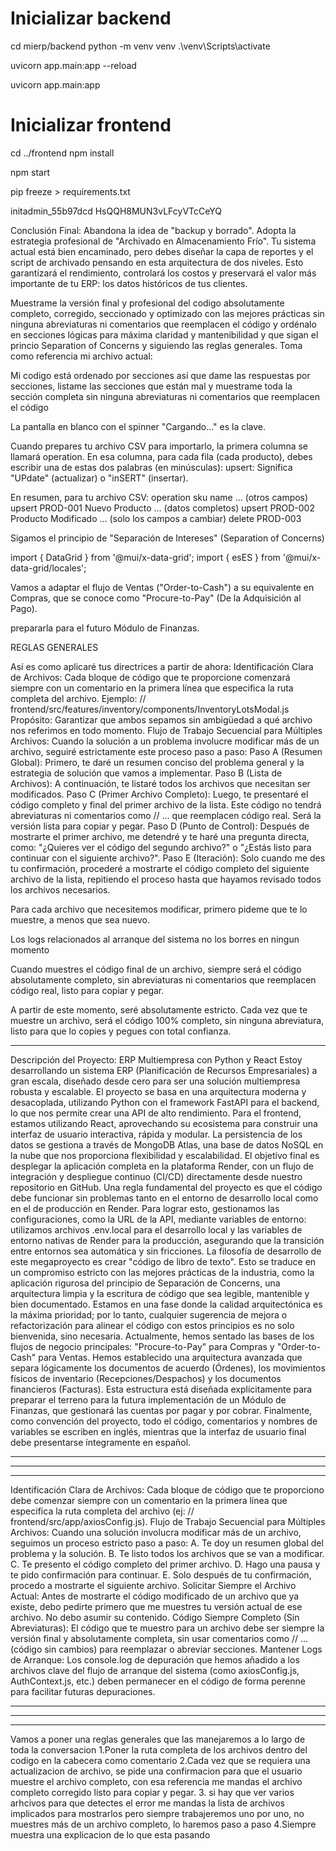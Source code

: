 
# Inicializar backend
cd mierp/backend
python -m venv venv
.\venv\Scripts\activate

uvicorn app.main:app --reload

uvicorn app.main:app

# Inicializar frontend
cd ../frontend
npm install

npm start

pip freeze > requirements.txt

initadmin_55b97dcd
HsQQH8MUN3vLFcyVTcCeYQ



Conclusión Final: Abandona la idea de "backup y borrado". Adopta la estrategia profesional de "Archivado en Almacenamiento Frío". Tu sistema actual está bien encaminado, pero debes diseñar la capa de reportes y el script de archivado pensando en esta arquitectura de dos niveles. Esto garantizará el rendimiento, controlará los costos y preservará el valor más importante de tu ERP: los datos históricos de tus clientes.


Muestrame la versión final y profesional del codigo absolutamente completo, corregido, seccionado y optimizado con las mejores prácticas sin ninguna abreviaturas ni comentarios que reemplacen el código y ordénalo en secciones lógicas para máxima claridad y mantenibilidad y que sigan el princio Separation of Concerns y siguiendo las reglas generales. Toma como referencia mi archivo actual:

Mi codigo está ordenado por secciones así que dame las respuestas por secciones, listame las secciones que están mal y muestrame toda la sección completa sin ninguna abreviaturas ni comentarios que reemplacen el código


La pantalla en blanco con el spinner "Cargando..." es la clave.


Cuando prepares tu archivo CSV para importarlo, la primera columna se llamará operation. En esa columna, para cada fila (cada producto), debes escribir una de estas dos palabras (en minúsculas):
upsert:
Significa "UPdate" (actualizar) o "inSERT" (insertar).

En resumen, para tu archivo CSV:
operation	sku	name	... (otros campos)
upsert	PROD-001	Nuevo Producto	... (datos completos)
upsert	PROD-002	Producto Modificado	... (solo los campos a cambiar)
delete	PROD-003	


Sigamos el principio de "Separación de Intereses" (Separation of Concerns)


import { DataGrid } from '@mui/x-data-grid';
import { esES } from '@mui/x-data-grid/locales';




Vamos a adaptar el flujo de Ventas ("Order-to-Cash") a su equivalente en Compras, que se conoce como "Procure-to-Pay" (De la Adquisición al Pago).

prepararla para el futuro Módulo de Finanzas.

REGLAS GENERALES

Así es como aplicaré tus directrices a partir de ahora:
Identificación Clara de Archivos: Cada bloque de código que te proporcione comenzará siempre con un comentario en la primera línea que especifica la ruta completa del archivo.
Ejemplo: // frontend/src/features/inventory/components/InventoryLotsModal.js
Propósito: Garantizar que ambos sepamos sin ambigüedad a qué archivo nos referimos en todo momento.
Flujo de Trabajo Secuencial para Múltiples Archivos: Cuando la solución a un problema involucre modificar más de un archivo, seguiré estrictamente este proceso paso a paso:
Paso A (Resumen Global): Primero, te daré un resumen conciso del problema general y la estrategia de solución que vamos a implementar.
Paso B (Lista de Archivos): A continuación, te listaré todos los archivos que necesitan ser modificados.
Paso C (Primer Archivo Completo): Luego, te presentaré el código completo y final del primer archivo de la lista. Este código no tendrá abreviaturas ni comentarios como // ... que reemplacen código real. Será la versión lista para copiar y pegar.
Paso D (Punto de Control): Después de mostrarte el primer archivo, me detendré y te haré una pregunta directa, como: "¿Quieres ver el código del segundo archivo?" o "¿Estás listo para continuar con el siguiente archivo?".
Paso E (Iteración): Solo cuando me des tu confirmación, procederé a mostrarte el código completo del siguiente archivo de la lista, repitiendo el proceso hasta que hayamos revisado todos los archivos necesarios.

Para cada archivo que necesitemos modificar, primero pideme que te lo muestre, a menos que sea nuevo.

Los logs relacionados al arranque del sistema no los borres en ningun momento


Cuando muestres el código final de un archivo, siempre será el código absolutamente completo, sin abreviaturas ni comentarios que reemplacen código real, listo para copiar y pegar.


A partir de este momento, seré absolutamente estricto. Cada vez que te muestre un archivo, será el código 100% completo, sin ninguna abreviatura, listo para que lo copies y pegues con total confianza.






--------------------


Descripción del Proyecto: ERP Multiempresa con Python y React
Estoy desarrollando un sistema ERP (Planificación de Recursos Empresariales) a gran escala, diseñado desde cero para ser una solución multiempresa robusta y escalable. El proyecto se basa en una arquitectura moderna y desacoplada, utilizando Python con el framework FastAPI para el backend, lo que nos permite crear una API de alto rendimiento. Para el frontend, estamos utilizando React, aprovechando su ecosistema para construir una interfaz de usuario interactiva, rápida y modular. La persistencia de los datos se gestiona a través de MongoDB Atlas, una base de datos NoSQL en la nube que nos proporciona flexibilidad y escalabilidad.
El objetivo final es desplegar la aplicación completa en la plataforma Render, con un flujo de integración y despliegue continuo (CI/CD) directamente desde nuestro repositorio en GitHub. Una regla fundamental del proyecto es que el código debe funcionar sin problemas tanto en el entorno de desarrollo local como en el de producción en Render. Para lograr esto, gestionamos las configuraciones, como la URL de la API, mediante variables de entorno: utilizamos archivos .env.local para el desarrollo local y las variables de entorno nativas de Render para la producción, asegurando que la transición entre entornos sea automática y sin fricciones.
La filosofía de desarrollo de este megaproyecto es crear "código de libro de texto". Esto se traduce en un compromiso estricto con las mejores prácticas de la industria, como la aplicación rigurosa del principio de Separación de Concerns, una arquitectura limpia y la escritura de código que sea legible, mantenible y bien documentado. Estamos en una fase donde la calidad arquitectónica es la máxima prioridad; por lo tanto, cualquier sugerencia de mejora o refactorización para alinear el código con estos principios es no solo bienvenida, sino necesaria.
Actualmente, hemos sentado las bases de los flujos de negocio principales: "Procure-to-Pay" para Compras y "Order-to-Cash" para Ventas. Hemos establecido una arquitectura avanzada que separa lógicamente los documentos de acuerdo (Órdenes), los movimientos físicos de inventario (Recepciones/Despachos) y los documentos financieros (Facturas). Esta estructura está diseñada explícitamente para preparar el terreno para la futura implementación de un Módulo de Finanzas, que gestionará las cuentas por pagar y por cobrar. Finalmente, como convención del proyecto, todo el código, comentarios y nombres de variables se escriben en inglés, mientras que la interfaz de usuario final debe presentarse íntegramente en español.


---------------------------
---------------------------
--------------------------


Identificación Clara de Archivos:
Cada bloque de código que te proporciono debe comenzar siempre con un comentario en la primera línea que especifica la ruta completa del archivo (ej: // frontend/src/app/axiosConfig.js).
Flujo de Trabajo Secuencial para Múltiples Archivos:
Cuando una solución involucra modificar más de un archivo, seguimos un proceso estricto paso a paso:
A. Te doy un resumen global del problema y la solución.
B. Te listo todos los archivos que se van a modificar.
C. Te presento el código completo del primer archivo.
D. Hago una pausa y te pido confirmación para continuar.
E. Solo después de tu confirmación, procedo a mostrarte el siguiente archivo.
Solicitar Siempre el Archivo Actual:
Antes de mostrarte el código modificado de un archivo que ya existe, debo pedirte primero que me muestres tu versión actual de ese archivo. No debo asumir su contenido.
Código Siempre Completo (Sin Abreviaturas):
El código que te muestro para un archivo debe ser siempre la versión final y absolutamente completa, sin usar comentarios como // ... (código sin cambios) para reemplazar o abreviar secciones.
Mantener Logs de Arranque:
Los console.log de depuración que hemos añadido a los archivos clave del flujo de arranque del sistema (como axiosConfig.js, AuthContext.js, etc.) deben permanecer en el código de forma perenne para facilitar futuras depuraciones.


---------------------------
---------------------------
--------------------------


Vamos a poner una reglas generales que las manejaremos a lo largo de toda la conversacion
1.Poner la ruta completa de los archivos dentro del codigo en la cabecera como comentario
2.Cada vez que se requiera una actualizacion de archivo, se pide una confirmacion para que el usuario muestre el archivo completo, con esa referencia me mandas el archivo completo corregido listo para copiar y pegar.
3. si hay que ver varios arhcivos para que detectes el error me mandas la lista de archivos implicados para mostrarlos pero siempre trabajeremos uno por uno, no muestres más de un archivo completo, lo haremos paso a paso
4.Siempre muestra una explicacion de lo que esta pasando